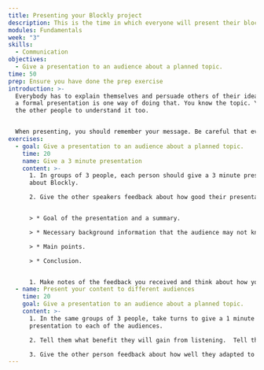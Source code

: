 ```yaml
---
title: Presenting your Blockly project
description: This is the time in which everyone will present their blockly project
modules: Fundamentals
week: "3"
skills:
  - Communication
objectives:
  - Give a presentation to an audience about a planned topic.
time: 50
prep: E﻿nsure you have done the prep exercise
introduction: >-
  Everybody has to explain themselves and persuade others of their ideas. Giving
  a formal presentation is one way of doing that. You know the topic. You want
  the other people to understand it too.


  When presenting, you should remember your message. Be careful that everything you do and say helps the audience understand.
exercises:
  - goal: Give a presentation to an audience about a planned topic.
    time: 20
    name: Give a 3 minute presentation
    content: >-
      1. In groups of 3 people, each person should give a 3 minute presentation
      about Blockly.

      2. Give the other speakers feedback about how good their presentation was. Did they cover the:


      > * Goal of the presentation and a summary. 

      > * Necessary background information that the audience may not know.

      > * Main points.

      > * Conclusion.


      1. Make notes of the feedback you received and think about how you can apply it next time
  - name: Present your content to different audiences
    time: 20
    goal: Give a presentation to an audience about a planned topic.
    content: >-
      1. In the same groups of 3 people, take turns to give a 1 minute
      presentation to each of the audiences. 

      2. Tell them what benefit they will gain from listening.  Tell them the first half of a story or promise a benefit to the audience if they pay attention, such as learning something new.

      3. Give the other person feedback about how well they adapted to their audience.
---
```

